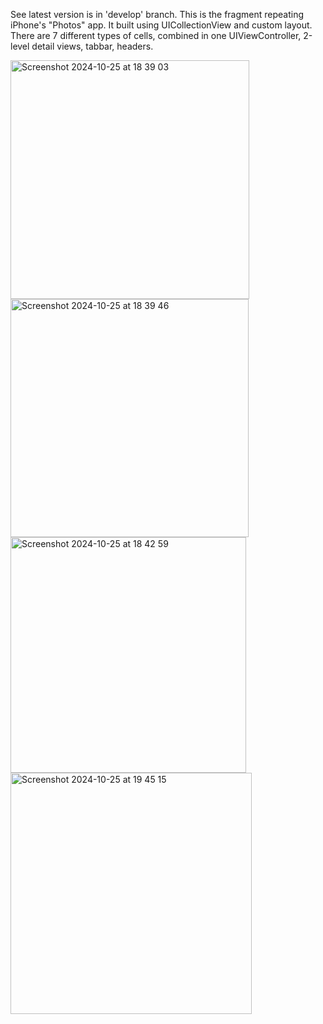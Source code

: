 See latest version is in 'develop' branch. This is the fragment repeating iPhone's "Photos" app. It built using UICollectionView and custom layout. There are 7 different types of cells, combined in one UIViewController, 2-level detail views, tabbar, headers.

<img width="382" alt="Screenshot 2024-10-25 at 18 39 03" src="https://github.com/user-attachments/assets/d8ddcecc-0d15-476d-9979-929b3ac70453">
<img width="381" alt="Screenshot 2024-10-25 at 18 39 46" src="https://github.com/user-attachments/assets/b4e81488-159d-41ad-94d6-9c51e4878f77">
<img width="377" alt="Screenshot 2024-10-25 at 18 42 59" src="https://github.com/user-attachments/assets/d3ff0316-41a0-4d7a-9c18-243101abc8fb">
<img width="386" alt="Screenshot 2024-10-25 at 19 45 15" src="https://github.com/user-attachments/assets/81e4214a-c2e5-4a15-8e93-4f32174f9d7f">
